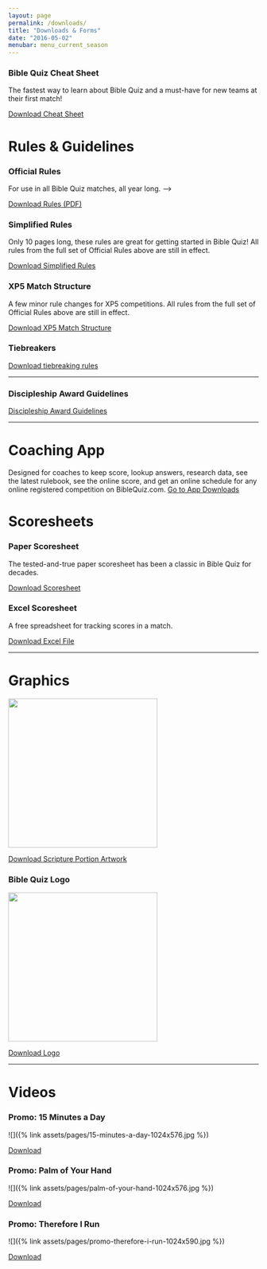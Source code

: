 ```yaml
---
layout: page
permalink: /downloads/
title: "Downloads & Forms"
date: "2016-05-02"
menubar: menu_current_season
---
```


<!-- ### XP5 Starter Kit
A simple scripture portion for the first league meet over Romans 8!

<a href="{% link assets/2024/XP5-Starter-LM1.pdf %}" class="button is-primary">XP5 Starter Kit (PDF)</a>
<a href="{% link assets/2024/XP5-Starter-LM1.docx %}" class="button is-primary">XP5 Starter Kit (DOCX)</a> -->

### Bible Quiz Cheat Sheet

The fastest way to learn about Bible Quiz and a must-have for new teams at their first match!

<a href="{% link assets/2024/23-24_TBQ-Cheat-Sheet.pdf %}" class="button is-primary">Download Cheat Sheet</a>

# Rules & Guidelines

### Official Rules

<!-- The rules for the 2024-2025 season over Acts will be posted here in August. -->

For use in all Bible Quiz matches, all year long. -->

<a href="{% link assets/2025/24-25 Bible Quiz Rules.pdf %}" class="button is-primary">Download Rules (PDF)</a>

### Simplified Rules

Only 10 pages long, these rules are great for getting started in Bible Quiz! All rules from the full set of Official Rules above are still in effect.

<a href="{% link assets/2024/23-24_Simplified-TBQ-Rules.pdf %}" class="button is-primary">Download Simplified Rules</a>

### XP5 Match Structure

A few minor rule changes for XP5 competitions. All rules from the full set of Official Rules above are still in effect.

<a href="{% link assets/2025/24-25_XP5-Match-Structure.pdf %}" class="button is-primary">Download XP5 Match Structure</a>

### Tiebreakers

<a href="{% link assets/2023/2023 National Finals Tie Breaker Rules.pdf %}" class="button is-primary">Download tiebreaking rules</a>

---

<!-- # Award Guidelines and Forms

![]({% link assets/2024/Banner NMA.jpg %})

All of the material must be quoted one chapter at at time and in one sitting, with four mistakes or fewer. No time limit!

<a href="{% link assets/2024/NMA-Guidelines.pdf %}" class="button is-primary">National Memorization Award Guidelines</a>

<br /><br />

![]({% link assets/2024/Banner MMA.jpg %})

All of the material must be quoted consecutively in one sitting with 10 mistakes or fewer in 45 minutes or less.

<a href="{% link assets/2024/MMA-Guidelines.pdf %}" class="button is-primary">Master Memorization Award Guidelines</a>

<br /><br />

### Memorization Award Form

Once you've earned the NMA and/or the MMA, fill out the following form and send to your District Bible Quiz Coordinator (DBQC). _If you are unsure of who your DBQC is, email <pastorbernie@biblequiz.com>._

<a href="{% link assets/2024/Memorization-Award-Form.doc %}" class="button is-primary">Memorization Award Form</a>

<br /><br /> -->

### Discipleship Award Guidelines

<a href="{% link assets/2025/24-25_Discipleship-Award-Guidelines.pdf %}" class="button is-primary">Discipleship Award Guidelines</a>

---

# Coaching App

Designed for coaches to keep score, lookup answers, research data, see the latest rulebook, see the online score, and get an online schedule for any online registered competition on BibleQuiz.com.
<a href="{% link _pages/apps.md %}" class="button is-primary">Go to App Downloads</a>

# Scoresheets

### Paper Scoresheet

The tested-and-true paper scoresheet has been a classic in Bible Quiz for decades.

<a href="{% link assets/2016/free-paper-scoresheet.pdf %}" class="button is-primary">Download Scoresheet</a>

### Excel Scoresheet

A free spreadsheet for tracking scores in a match.

<a href="{% link assets/2016/free-excel-scoresheet-v34.xls %}" class="button is-primary">Download Excel File</a>

---

# Graphics

<!-- <!-- ### Scripture Portion Artwork -->

<img src="{% link assets/2025/24-25_Acts Artwork.png %}" width="300">

<a href="{% link assets/2025/24-25_Acts Artwork.png %}" class="button is-primary">Download Scripture Portion Artwork</a>

### Bible Quiz Logo

<img src="{% link assets/pages/biblequizlogo-805x1024.jpg %}" width="300">

<a href="{% link assets/pages/biblequizlogo-805x1024.jpg %}" class="button is-primary">Download Logo</a>

---

# Videos

### Promo: 15 Minutes a Day

![]({% link assets/pages/15-minutes-a-day-1024x576.jpg %})

<a href="https://drive.google.com/file/d/1HqJsgHlyLT-G-0Ir32BzjMNs4AgjewtC/view?usp=sharing" class="button is-primary">Download</a>

### Promo: Palm of Your Hand

![]({% link assets/pages/palm-of-your-hand-1024x576.jpg %})

<a href="https://drive.google.com/file/d/17Lg2J1CBuL66NuzUrwJCX2vSLZ2LbNDX/view?usp=sharing" class="button is-primary">Download</a>

### Promo: Therefore I Run

![]({% link assets/pages/promo-therefore-i-run-1024x590.jpg %})

<a href="https://drive.google.com/open?id=1uU3XdXI2CAroXMdkgUNeHIbNQM5JbFk8" class="button is-primary">Download</a>
